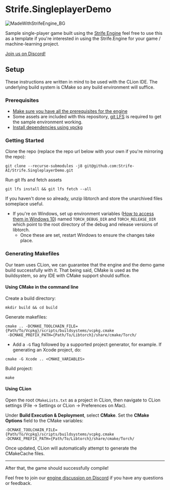 # Strife.SingleplayerDemo

![MadeWithStrifeEngine_BG](https://user-images.githubusercontent.com/7697514/112562676-35b7dc80-8dae-11eb-839f-78d6cf3826d9.png)

Sample single-player game built using the [Strife Engine](https://github.com/Strife-AI/Strife.Engine)
feel free to use this as a template if you're interested in using the Strife.Engine for your game /
machine-learning project.

[Join us on Discord!]()

## Setup
These instructions are written in mind to be used with the CLion IDE. The underlying build system is
CMake so any build environment will suffice.

### Prerequisites
* [Make sure you have all the prerequisites for the engine](https://github.com/Strife-AI/Strife.Engine#getting-started)
* Some assets are included with this repository, [git LFS](https://git-lfs.github.com) is required to get
  the sample environment working.
* [Install dependencies using vpckg](https://github.com/Strife-AI/Strife.Engine#setting-up-vcpkg)

### Getting Started
Clone the repo (replace the repo url below with your own if you're mirroring the repo):
```shell
git clone --recurse-submodules -j8 git@github.com:Strife-AI/Strife.SingleplayerDemo.git
```

Run git lfs and fetch assets
```shell
git lfs install && git lfs fetch --all
``` 

If you haven't done so already, unzip libtorch and store the unarchived files someplace useful.

* If you're on Windows, set up environment variables ([How to access them in Windows 10](https://www.wikihow.com/Create-an-Environment-Variable-in-Windows-10))
named `TORCH_DEBUG_DIR` and `TORCH_RELEASE_DIR` which point to the root 
directory of the debug and release versions of libtorch.
  * Once these are set, restart Windows to ensure the changes take place.

### Generating Makefiles
Our team uses CLion, we can guarantee that the engine and the demo game build successfully with it.
That being said, CMake is used as the buildsystem, so any IDE with CMake support should suffice.

#### Using CMake in the command line
Create a build directory:
```shell
mkdir build && cd build
```

Generate makefiles:
```shell
cmake .. -DCMAKE_TOOLCHAIN_FILE={Path/To/Vcpkg}/scripts/buildsystems/vcpkg.cmake
 -DCMAKE_PREFIX_PATH={Path/To/Libtorch}/share/cmake/Torch/
```

* Add a `-G` flag followed by a supported project generator, for example. If generating an Xcode project, do:
```shell
cmake -G Xcode .. <CMAKE_VARIABLES>
```

Build project:
```shell
make
```

#### Using CLion
Open the root `CMakeLists.txt` as a project in CLion, then navigate to CLion
settings (File → Settings or CLion → Preferences on Mac).

Under **Build Execution & Deployment**, select **CMake**. Set the **CMake 
Options** field to the CMake variables:
```shell
-DCMAKE_TOOLCHAIN_FILE={Path/To/Vcpkg}/scripts/buildsystems/vcpkg.cmake
-DCMAKE_PREFIX_PATH={Path/To/Libtorch}/share/cmake/Torch/
```

Once updated, CLion will automatically attempt to generate the CMakeCache files.

---
After that, the game should successfully compile!

Feel free to join our [engine discussion on Discord](https://discord.gg/544ctNNHzD) 
if you have any questions or feedback.
